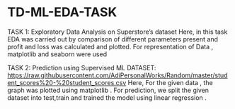 # TD-ML-EDA-TASK

TASK 1: 
Exploratory Data Analysis on Superstore’s dataset 
Here, in this task EDA was carried out by comparison of different parameters present and profit and loss was calculated and plotted.
For representation of Data , matplotlib and seaborn were used

TASK 2:
Prediction using Supervised ML 
DATASET: https://raw.githubusercontent.com/AdiPersonalWorks/Random/master/student_scores%20-%20student_scores.csv
Here, For the given data , the graph was plotted using matplotlib .
For prediction, we split the given dataset into test,train and trained the model using linear regression .
